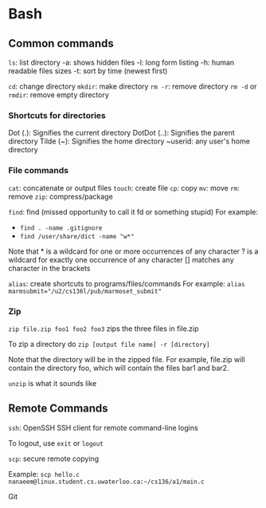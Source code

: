 # Bash

## Common commands
`ls`: list directory
-a: shows hidden files
-l: long form listing
-h: human readable files sizes
-t: sort by time (newest first)

`cd`: change directory
`mkdir`: make directory
`rm -r`: remove directory
`rm -d` or `rmdir`: remove empty directory

### Shortcuts for directories
Dot (.): Signifies the current directory
DotDot (..): Signifies the parent directory
Tilde (~): Signifies the home directory
~userid: any user's home directory

### File commands
`cat`: concatenate or output files
`touch`: create file
`cp`: copy
`mv`: move
`rm`: remove
`zip`: compress/package

`find`: find (missed opportunity to call it fd or something stupid)
For example: 
- `find . -name .gitignore`
- `find /user/share/dict -name "w*"`

Note that * is a wildcard for one or more occurrences of any character
? is a wildcard for exactly one occurrence of any character
[] matches any character in the brackets

`alias`: create shortcuts to programs/files/commands
For example: `alias marmsubmit="/u2/cs136l/pub/marmoset_submit"`

### Zip
`zip file.zip foo1 foo2 foo3` zips the three files in file.zip

To zip a directory do 
`zip [output file name] -r [directory]`

Note that the directory will be in the zipped file. For example, file.zip will contain the directory foo, which will contain the files bar1 and bar2.

`unzip` is what it sounds like


## Remote Commands
`ssh`: OpenSSH SSH client for remote command-line logins

To logout, use `exit` or `logout`

`scp`: secure remote copying

Example: `scp hello.c nanaeem@linux.student.cs.uwaterloo.ca:~/cs136/a1/main.c`

Git
